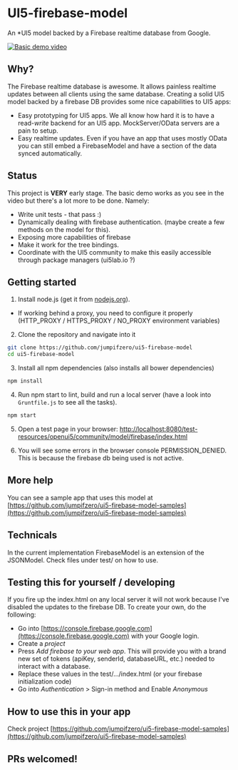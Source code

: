 # UI5-firebase-model

An *UI5 model backed by a Firebase realtime database from Google.

[![Basic demo video](https://img.youtube.com/vi/MsanBYsAeR4/0.jpg)](https://www.youtube.com/watch?v=MsanBYsAeR4)

## Why?

The Firebase realtime database is awesome. It allows painless realtime updates between all clients using the same database.
Creating a solid UI5 model backed by a firebase DB provides some nice capabilities to UI5 apps:
 - Easy prototyping for UI5 apps. We all know how hard it is to have a read-_write_ backend for an UI5 app. MockServer/OData servers are a pain to setup.
 - Easy realtime updates. Even if you have an app that uses mostly OData you can still embed a FirebaseModel and have a section of the data synced automatically.
 
## Status

This project is **VERY** early stage. The basic demo works as you see in the video but there's a lot more to be done. Namely:
 - Write unit tests - that pass :)
 - Dynamically dealing with firebase authentication. (maybe create a few methods on the model for this).
 - Exposing more capabilities of firebase
 - Make it work for the tree bindings.
 - Coordinate with the UI5 community to make this easily accessible through package managers (ui5lab.io ?)
 

## Getting started

1. Install node.js (get it from [nodejs.org](http://nodejs.org/)).
 * If working behind a proxy, you need to configure it properly (HTTP_PROXY / HTTPS_PROXY / NO_PROXY environment variables)

2. Clone the repository and navigate into it
```sh
git clone https://github.com/jumpifzero/ui5-firebase-model
cd ui5-firebase-model
```
3. Install all npm dependencies (also installs all bower dependencies)
```sh
npm install
```

4. Run npm start to lint, build and run a local server (have a look into `Gruntfile.js` to see all the tasks).
```sh
npm start
```

5. Open a test page in your browser: [http://localhost:8080/test-resources/openui5/community/model/firebase/index.html](http://localhost:8080/test-resources/openui5/community/model/firebase/index.html)

6. You will see some errors in the browser console PERMISSION_DENIED. This is because the firebase db being used is not active.

## More help
You can see a sample app that uses this model at [https://github.com/jumpifzero/ui5-firebase-model-samples](https://github.com/jumpifzero/ui5-firebase-model-samples)

## Technicals

In the current implementation FirebaseModel is an extension of the JSONModel. 
Check files under test/ on how to use.

## Testing this for yourself / developing
If you fire up the index.html on any local server it will not work because I've disabled the updates to the firebase DB. To create your own, do the following:
 - Go into [https://console.firebase.google.com](https://console.firebase.google.com) with your Google login.
 - Create a _project_
 - Press _Add firebase to your web app_. This will provide you with a brand new set of tokens (apiKey, senderId, databaseURL, etc.) needed to interact with a database.
 - Replace these values in the test/.../index.html (or your firebase initialization code)
 - Go into _Authentication_ > Sign-in method and Enable _Anonymous_
 

## How to use this in your app
Check project [https://github.com/jumpifzero/ui5-firebase-model-samples](https://github.com/jumpifzero/ui5-firebase-model-samples)

## PRs welcomed!
